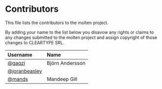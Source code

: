 # Contributors

This file lists the contributors to the molten project.

By adding your name to the list below you disavow any rights or claims
to any changes submitted to the molten project and assign copyright of
those changes to CLEARTYPE SRL.

| Username                                         | Name            |
| :-------                                         | :---            |
| [@gaqzi](https://github.com/gaqzi)               | Björn Andersson |
| [@joranbeasley](https://github.com/joranbeasley) |                 |
| [@mands](https://github.com/mands)               | Mandeep Gill    |
